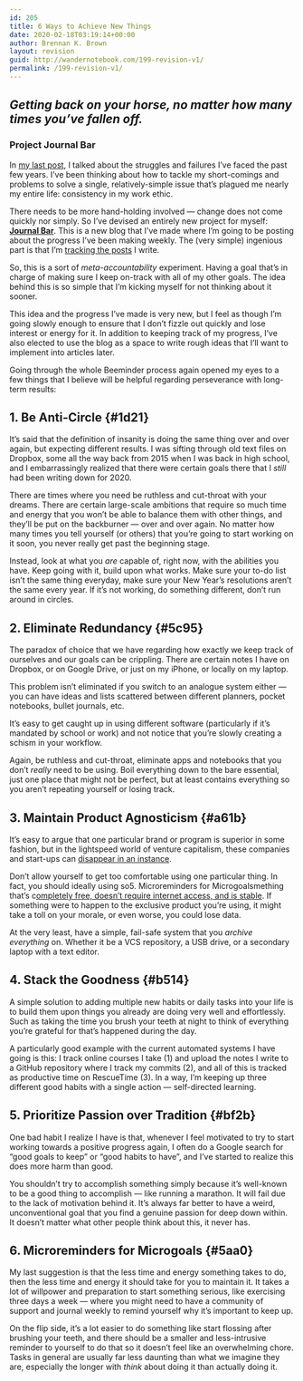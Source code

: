 ```yaml
---
id: 205
title: 6 Ways to Achieve New Things
date: 2020-02-18T03:19:14+00:00
author: Brennan K. Brown
layout: revision
guid: http://wandernotebook.com/199-revision-v1/
permalink: /199-revision-v1/
---
```

## _Getting back on your horse, no matter how many times you’ve fallen off._

### Project Journal Bar

In <a target="_blank" rel="noreferrer noopener" href="https://medium.com/@brennanbrown/goal-failure-bc3a39a0f418">my last post</a>, I talked about the struggles and failures I’ve faced the past few years. I’ve been thinking about how to tackle my short-comings and problems to solve a single, relatively-simple issue that’s plagued me nearly my entire life: consistency in my work ethic.

There needs to be more hand-holding involved — change does not come quickly nor simply. So I’ve devised an entirely new project for myself: <a href="https://journal.bar/" target="_blank" rel="noreferrer noopener"><strong>Journal Bar</strong></a>. This is a new blog that I’ve made where I’m going to be posting about the progress I’ve been making weekly. The (very simple) ingenious part is that I’m <a href="https://www.beeminder.com/brennanbrown/journalbar" target="_blank" rel="noreferrer noopener">tracking the posts</a> I write.

So, this is a sort of _meta-accountability_ experiment. Having a goal that’s in charge of making sure I keep on-track with all of my other goals. The idea behind this is so simple that I’m kicking myself for not thinking about it sooner.

This idea and the progress I’ve made is very new, but I feel as though I’m going slowly enough to ensure that I don’t fizzle out quickly and lose interest or energy for it. In addition to keeping track of my progress, I’ve also elected to use the blog as a space to write rough ideas that I’ll want to implement into articles later.

Going through the whole Beeminder process again opened my eyes to a few things that I believe will be helpful regarding perseverance with long-term results:

<!--more-->

## **1. Be Anti-Circle** {#1d21}

It’s said that the definition of insanity is doing the same thing over and over again, but expecting different results. I was sifting through old text files on Dropbox, some all the way back from 2015 when I was back in high school, and I embarrassingly realized that there were certain goals there that I _still_ had been writing down for 2020.  
  
There are times where you need be ruthless and cut-throat with your dreams. There are certain large-scale ambitions that require so much time and energy that you won’t be able to balance them with other things, and they’ll be put on the backburner — over and over again. No matter how many times you tell yourself (or others) that you’re going to start working on it soon, you never really get past the beginning stage.

Instead, look at what you _are_ capable of, right now, with the abilities you have. Keep going with it, build upon what works. Make sure your to-do list isn’t the same thing everyday, make sure your New Year’s resolutions aren’t the same every year. If it’s not working, do something different, don’t run around in circles.

## 2. Eliminate Redundancy {#5c95}

The paradox of choice that we have regarding how exactly we keep track of ourselves and our goals can be crippling. There are certain notes I have on Dropbox, or on Google Drive, or just on my iPhone, or locally on my laptop.

This problem isn’t eliminated if you switch to an analogue system either — you can have ideas and lists scattered between different planners, pocket notebooks, bullet journals, etc.

It’s easy to get caught up in using different software (particularly if it’s mandated by school or work) and not notice that you’re slowly creating a schism in your workflow.

Again, be ruthless and cut-throat, eliminate apps and notebooks that you don’t _really_ need to be using. Boil everything down to the bare essential, just one place that might not be perfect, but at least contains everything so you aren’t repeating yourself or losing track.

## 3. Maintain Product Agnosticism {#a61b}

It’s easy to argue that one particular brand or program is superior in some fashion, but in the lightspeed world of venture capitalism, these companies and start-ups can <a href="https://ourincrediblejourney.tumblr.com/" target="_blank" rel="noreferrer noopener">disappear in an instance</a>.

Don’t allow yourself to get too comfortable using one particular thing. In fact, you should ideally using so5. Microreminders for Microgoalsmething that’s c<a href="https://alternativeto.net/" target="_blank" rel="noreferrer noopener">ompletely free, doesn’t require internet access, and is stable</a>. If something were to happen to the exclusive product you’re using, it might take a toll on your morale, or even worse, you could lose data.

At the very least, have a simple, fail-safe system that you _archive everything_ on. Whether it be a VCS repository, a USB drive, or a secondary laptop with a text editor.

## **4. Stack the Goodness** {#b514}

A simple solution to adding multiple new habits or daily tasks into your life is to build them upon things you already are doing very well and effortlessly. Such as taking the time you brush your teeth at night to think of everything you’re grateful for that’s happened during the day.

A particularly good example with the current automated systems I have going is this: I track online courses I take (1) and upload the notes I write to a GitHub repository where I track my commits (2), and all of this is tracked as productive time on RescueTime (3). In a way, I’m keeping up three different good habits with a single action — self-directed learning.

## 5. Prioritize Passion over Tradition {#bf2b}

One bad habit I realize I have is that, whenever I feel motivated to try to start working towards a positive progress again, I often do a Google search for “good goals to keep” or “good habits to have”, and I’ve started to realize this does more harm than good.

You shouldn’t try to accomplish something simply because it’s well-known to be a good thing to accomplish — like running a marathon. It will fail due to the lack of motivation behind it. It’s always far better to have a weird, unconventional goal that you find a genuine passion for deep down within. It doesn’t matter what other people think about this, it never has.

## 6. Microreminders for Microgoals {#5aa0}

My last suggestion is that the less time and energy something takes to do, then the less time and energy it should take for you to maintain it. It takes a lot of willpower and preparation to start something serious, like exercising three days a week — where you might need to have a community of support and journal weekly to remind yourself why it’s important to keep up.

On the flip side, it’s a lot easier to do something like start flossing after brushing your teeth, and there should be a smaller and less-intrusive reminder to yourself to do that so it doesn’t feel like an overwhelming chore. Tasks in general are usually far less daunting than what we imagine they are, especially the longer with _think_ about doing it than actually doing it.